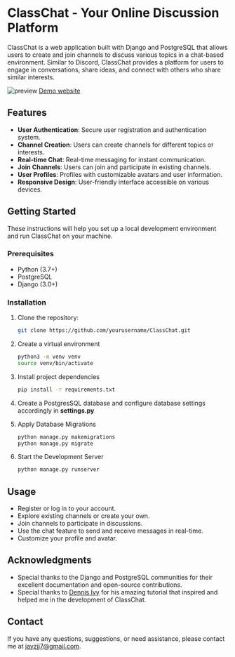 # ClassChat - Your Online Discussion Platform

ClassChat is a web application built with Django and PostgreSQL that allows users to create and join channels to discuss various topics in a chat-based environment. Similar to Discord, ClassChat provides a platform for users to engage in conversations, share ideas, and connect with others who share similar interests.

![preview](https://github.com/Jayzeen/class_chat_backend/assets/63718579/cb3ff717-f3b5-40da-9a06-d437fa7a1839)
[Demo website](https://classchat-jayzeen.vercel.app/) 

## Features

- **User Authentication**: Secure user registration and authentication system.
- **Channel Creation**: Users can create channels for different topics or interests.
- **Real-time Chat**: Real-time messaging for instant communication.
- **Join Channels**: Users can join and participate in existing channels.
- **User Profiles**: Profiles with customizable avatars and user information.
- **Responsive Design**: User-friendly interface accessible on various devices.

## Getting Started

These instructions will help you set up a local development environment and run ClassChat on your machine.

### Prerequisites

- Python (3.7+)
- PostgreSQL
- Django (3.0+)

### Installation

1. Clone the repository:

   ```bash
   git clone https://github.com/yourusername/ClassChat.git
   ```

2. Create a virtual environment

   ```bash
   python3 -m venv venv
   source venv/bin/activate
   ```

3. Install project dependencies

    ```bash
    pip install -r requirements.txt
    ```

4. Create a PostgresSQL database and configure database settings accordingly in **settings.py**

5. Apply Database Migrations

    ```bash
    python manage.py makemigrations
    python manage.py migrate
    ```
6. Start the Development Server

    ```bash
    python manage.py runserver
    ```

## Usage

- Register or log in to your account.
- Explore existing channels or create your own.
- Join channels to participate in discussions.
- Use the chat feature to send and receive messages in real-time.
- Customize your profile and avatar.


## Acknowledgments

- Special thanks to the Django and PostgreSQL communities for their excellent documentation and open-source contributions.
- Special thanks to [Dennis Ivy](https://github.com/divanov11) for his amazing tutorial that inspired and helped me in the development of ClassChat.


## Contact

If you have any questions, suggestions, or need assistance, please contact me at [jayzjj7@gmail.com](mailto:jayzjj7@gmail.com).



